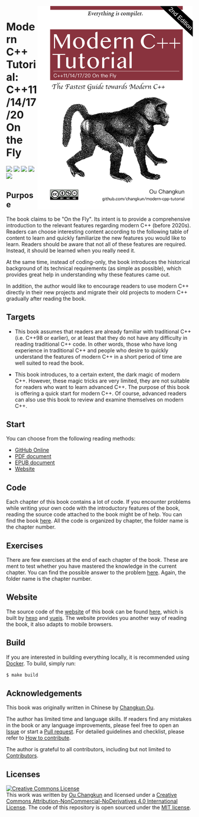 <img src="assets/cover-2nd-en.png" alt="logo" height="550" align="right" />

# Modern C++ Tutorial: C++11/14/17/20 On the Fly

![](https://img.shields.io/travis/changkun/modern-cpp-tutorial/master?style=flat-square) [![](https://img.shields.io/badge/language-English-blue.svg?style=flat-square)](./README.md) [![](https://img.shields.io/badge/language-简体中文-red.svg?style=flat-square)](./README-zh-cn.md) [![](https://img.shields.io/badge/€-donate-ff69b4.svg?style=flat-square)](./assets/donate.md) [![](https://img.shields.io/badge/chat-community-667ed5.svg?style=flat-square)](./assets/community.md) 

## Purpose

The book claims to be "On the Fly". Its intent is to provide a comprehensive introduction to the relevant features regarding modern C++ (before 2020s).
Readers can choose interesting content according to the following table of content to learn and quickly familiarize the new features you would like to learn.
Readers should be aware that not all of these features are required. Instead, it should be learned when you really need it.

At the same time, instead of coding-only, the book introduces the historical background of its technical requirements (as simple as possible), which provides great help in understanding why these features came out.

In addition, the author would like to encourage readers to use modern C++ directly in their new projects and  migrate their old projects to modern C++ gradually after reading the book.

## Targets

- This book assumes that readers are already familiar with traditional C++ (i.e. C++98 or earlier), or at least that they do not have any difficulty in reading traditional C++ code. In other words, those who have long experience in traditional C++ and people who desire to quickly understand the features of modern C++ in a short period of time are well suited to read the book.

- This book introduces, to a certain extent, the dark magic of modern C++. However, these magic tricks are very limited, they are not suitable for readers who want to learn advanced C++. The purpose of this book is offering a quick start for modern C++. Of course, advanced readers can also use this book to review and examine themselves on modern C++.

## Start

You can choose from the following reading methods:

- [GitHub Online](./book/en-us/toc.md)
- [PDF document](https://changkun.de/modern-cpp/pdf/modern-cpp-tutorial-en-us.pdf)
- [EPUB document](https://changkun.de/modern-cpp/epub/modern-cpp-tutorial-en-us.epub)
- [Website](https://changkun.de/modern-cpp)

## Code

Each chapter of this book contains a lot of code. If you encounter problems while writing your own code with the introductory features of the book, reading the source code attached to the book might be of help. You can find the book [here](./code). All the code is organized by chapter, the folder name is the chapter number.

## Exercises

There are few exercises at the end of each chapter of the book. These are ment to test whether you have mastered the knowledge in the current chapter. You can find the possible answer to the problem [here](./exercises). Again, the folder name is the chapter number.

## Website

The source code of the [website](https://changkun.de/modern-cpp) of this book can be found [here](./website), which is built by [hexo](https://hexo.io) and [vuejs](https://vuejs.org). The website provides you another way of reading the book, it also adapts to mobile browsers.

## Build

If you are interested in building everything locally, it is recommended using [Docker](https://docs.docker.com/install/). To build, simply run:

```bash
$ make build
```

## Acknowledgements

This book was originally written in Chinese by [Changkun Ou](https://changkun.de).

The author has limited time and language skills. If readers find any mistakes in the book or any language improvements, please feel free to open an [Issue](https://github.com/changkun/modern-cpp-tutorial/issues) or start a [Pull request](https://github.com/changkun/modern-cpp-tutorial/pulls). For detailed guidelines and checklist, please refer to [How to contribute](CONTRIBUTING.md).

The author is grateful to all contributors, including but not limited to [Contributors](https://github.com/changkun/modern-cpp-tutorial/graphs/contributors).

## Licenses

<a rel="license" href="http://creativecommons.org/licenses/by-nc-nd/4.0/"><img alt="Creative Commons License" style="border-width:0" src="https://i.creativecommons.org/l/by-nc-nd/4.0/88x31.png" /></a><br />This work was written by [Ou Changkun](https://changkun.de) and licensed under a <a rel="license" href="http://creativecommons.org/licenses/by-nc-nd/4.0/">Creative Commons Attribution-NonCommercial-NoDerivatives 4.0 International License</a>. The code of this repository is open sourced under the [MIT license](./LICENSE).
